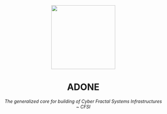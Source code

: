 <div align="center">
  <a href="https://adone.io/dist"><img src="https://adone.io/logo.svg" width="200px"></a>
  <h1>ADONE</h1>
  <p><i>The generalized core for building of Cyber Fractal Systems Infrastructures ~ CFSI</i></p>
</div>
